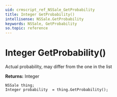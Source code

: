```yaml
---
uid: crmscript_ref_NSSale_GetProbability
title: Integer GetProbability()
intellisense: NSSale.GetProbability
keywords: NSSale, GetProbability
so.topic: reference
---
```


# Integer GetProbability()

Actual probability, may differ from the one in the list

**Returns:** Integer

```crmscript
NSSale thing;
Integer probability  = thing.GetProbability();
```

